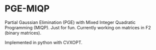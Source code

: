 # PGE-MIQP

Partial Gaussian Elimination (PGE) with Mixed Integer Quadratic Programming (MIQP).
Just for fun.
Currently working on matrices in F2 (binary matrices).

Implemented in python with CVXOPT.
